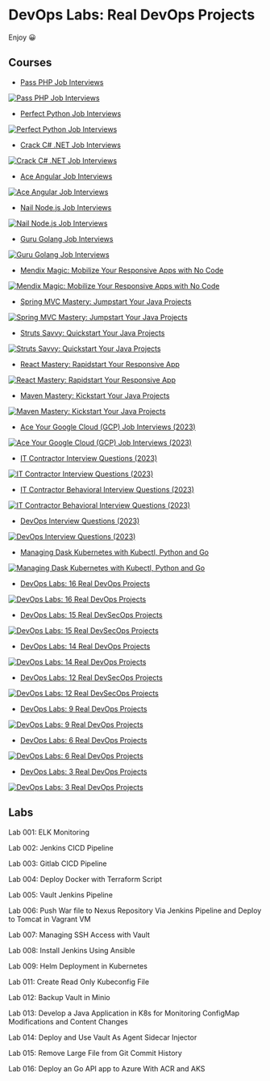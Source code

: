 # DevOps Labs: Real DevOps Projects

Enjoy 😀

## Courses

- [Pass PHP Job Interviews](https://www.udemy.com/course/pass-php-job-interviews/)

<a target="_blank" href="https://www.udemy.com/course/pass-php-job-interviews/">![Pass PHP Job Interviews](image/course_logo_php.jpg)</a>

- [Perfect Python Job Interviews](https://www.udemy.com/course/perfect-python/)

<a target="_blank" href="https://www.udemy.com/course/perfect-python/">![Perfect Python Job Interviews](image/course_logo_py.png)</a>

- [Crack C# .NET Job Interviews](https://www.udemy.com/course/crack-csharop-dotnet/)

<a target="_blank" href="https://www.udemy.com/course/crack-csharop-dotnet/">![Crack C# .NET Job Interviews](image/course_logo_csharp.jpg)</a>

- [Ace Angular Job Interviews](https://www.udemy.com/course/ace-angular)

<a target="_blank" href="https://www.udemy.com/course/ace-angular">![Ace Angular Job Interviews](image/course_logo_angular.png)</a>

- [Nail Node.js Job Interviews](https://www.udemy.com/course/nail-nodejs)

<a target="_blank" href="https://www.udemy.com/course/nail-nodejs">![Nail Node.js Job Interviews](image/course_logo_nodejs.png)</a>

- [Guru Golang Job Interviews](https://www.udemy.com/course/guru-golang/)

<a target="_blank" href="https://www.udemy.com/course/guru-golang/">![Guru Golang Job Interviews](image/course_logo_go.jpg)</a>

- [Mendix Magic: Mobilize Your Responsive Apps with No Code](https://www.udemy.com/course/mendix-magic/)

<a target="_blank" href="https://www.udemy.com/course/mendix-magic/">![Mendix Magic: Mobilize Your Responsive Apps with No Code](image/course_logo_mendix.png)</a>

- [Spring MVC Mastery: Jumpstart Your Java Projects](https://www.udemy.com/course/spring-mvc-mastery-jumpstart-your-java-projects/)

<a target="_blank" href="https://www.udemy.com/course/spring-mvc-mastery-jumpstart-your-java-projects/">![Spring MVC Mastery: Jumpstart Your Java Projects](image/course_logo_spring_mvc.png)</a>

- [Struts Savvy: Quickstart Your Java Projects](https://www.udemy.com/course/struts-savvy-quickstart-your-java-projects/)

<a target="_blank" href="https://www.udemy.com/course/struts-savvy-quickstart-your-java-projects/">![Struts Savvy: Quickstart Your Java Projects](image/course_logo_struts2.jpg)</a>

- [React Mastery: Rapidstart Your Responsive App](https://www.udemy.com/course/react-rapidstart-creating-an-responsive-react-app-in-1-hour)

<a target="_blank" href="https://www.udemy.com/course/react-rapidstart-creating-an-responsive-react-app-in-1-hour">![React Mastery: Rapidstart Your Responsive App](image/course_logo_react.jpg)</a>

- [Maven Mastery: Kickstart Your Java Projects](https://www.udemy.com/course/maven-mastery-kickstart-your-java-projects/)

<a target="_blank" href="https://www.udemy.com/course/maven-mastery-kickstart-your-java-projects/">![Maven Mastery: Kickstart Your Java Projects](image/course_logo_maven.jpg)</a>

- [Ace Your Google Cloud (GCP) Job Interviews (2023)](https://www.udemy.com/course/it-contractor-google-cloud-gcp-interview-questions-20xx)

<a target="_blank" href="https://www.udemy.com/course/it-contractor-google-cloud-gcp-interview-questions-20xx">![Ace Your Google Cloud (GCP) Job Interviews (2023)](image/course_logo_iw_GCP.png)</a>

<!-- - [IT Contractor Angular Interview Questions (2023)](https://www.udemy.com/course/it-contractor-angular-interview-questions-20xx/)

<a target="_blank" href="https://www.udemy.com/course/it-contractor-angular-interview-questions-20xx/">![IT Contractor Angular Interview Questions (2023)](image/course_logo_iw_Angular.jpg)</a>

- [IT Contractor .Net and C# Interview Questions (2023)](https://www.udemy.com/course/it-contractor-net-and-c-interview-questions-20xx)

<a target="_blank" href="https://www.udemy.com/course/it-contractor-net-and-c-interview-questions-20xx">![IT Contractor .Net and C# Interview Questions (2023)](image/course_logo_iw_NetC.png)</a> -->

- [IT Contractor Interview Questions (2023)](https://www.udemy.com/course/it-contractor-interview-questions-20xx)

<a target="_blank" href="https://www.udemy.com/course/it-contractor-interview-questions-20xx">![IT Contractor Interview Questions (2023)](image/course_logo_iw_IT.jpg)</a>

- [IT Contractor Behavioral Interview Questions (2023)](https://www.udemy.com/course/it-contractor-behavioral-interview-questions-20xx/)

<a target="_blank" href="https://www.udemy.com/course/it-contractor-behavioral-interview-questions-20xx">![IT Contractor Behavioral Interview Questions (2023)](image/course_logo_iw_Behavioral.png)</a>

- [DevOps Interview Questions (2023)](https://www.udemy.com/course/devops-interview-questions-20xx)

<a target="_blank" href="https://www.udemy.com/course/devops-interview-questions-20xx">![DevOps Interview Questions (2023)](image/course_logo_iw_DevOps.png)</a>

- [Managing Dask Kubernetes with Kubectl, Python and Go](https://www.udemy.com/course/managing-dask-kubernetes-with-kubectl-python-and-go)

<a target="_blank" href="https://www.udemy.com/course/managing-dask-kubernetes-with-kubectl-python-and-go">![Managing Dask Kubernetes with Kubectl, Python and Go](image/course_logo_Dask_Backend_Local.png)</a>

- [DevOps Labs: 16 Real DevOps Projects](https://www.udemy.com/course/devops-labs-16-real-devops-projects/)

<a target="_blank" href="https://www.udemy.com/course/devops-labs-16-real-devops-projects/">![DevOps Labs: 16 Real DevOps Projects](image/course_image_16.jpg)</a>

- [DevOps Labs: 15 Real DevSecOps Projects](https://www.udemy.com/course/devops-labs-15-real-devsecops-projects/)

<a target="_blank" href="https://www.udemy.com/course/devops-labs-15-real-devsecops-projects/">![DevOps Labs: 15 Real DevSecOps Projects](image/course_image_15.jpg)</a>

- [DevOps Labs: 14 Real DevOps Projects](https://www.udemy.com/course/devops-labs-14-real-devops-projects/)

<a target="_blank" href="https://www.udemy.com/course/devops-labs-14-real-devops-projects/">![DevOps Labs: 14 Real DevOps Projects](image/course_image_14.jpg)</a>

- [DevOps Labs: 12 Real DevSecOps Projects](https://www.udemy.com/course/devops-labs-12-real-devsecops-projects/)

<a target="_blank" href="https://www.udemy.com/course/devops-labs-12-real-devsecops-projects/">![DevOps Labs: 12 Real DevSecOps Projects](image/course_image_12.png)</a>

- [DevOps Labs: 9 Real DevOps Projects](https://www.udemy.com/course/devops-labs-9-real-devops-projects/)

<a target="_blank" href="https://www.udemy.com/course/devops-labs-9-real-devops-projects/">![DevOps Labs: 9 Real DevOps Projects](image/course_image_9.jpg)</a>

- [DevOps Labs: 6 Real DevOps Projects](https://www.udemy.com/course/devops-labs-6-real-devops-projects/)

<a target="_blank" href="https://www.udemy.com/course/devops-labs-6-real-devops-projects/">![DevOps Labs: 6 Real DevOps Projects](image/course_image_6.jpg)</a>

- [DevOps Labs: 3 Real DevOps Projects](https://www.udemy.com/course/devops-labs-9-real-devops-projects-free-version/)

<a target="_blank" href="https://www.udemy.com/course/devops-labs-9-real-devops-projects-free-version/">![DevOps Labs: 3 Real DevOps Projects](image/course_image_3.png)</a>

## Labs

Lab 001: ELK Monitoring

Lab 002: Jenkins CICD Pipeline

Lab 003: Gitlab CICD Pipeline

Lab 004: Deploy Docker with Terraform Script

Lab 005: Vault Jenkins Pipeline

Lab 006: Push War file to Nexus Repository Via Jenkins Pipeline and Deploy to Tomcat in Vagrant VM

Lab 007: Managing SSH Access with Vault

Lab 008: Install Jenkins Using Ansible

Lab 009: Helm Deployment in Kubernetes

Lab 011: Create Read Only Kubeconfig File

Lab 012: Backup Vault in Minio

Lab 013: Develop a Java Application in K8s for Monitoring ConfigMap Modifications and Content Changes

Lab 014: Deploy and Use Vault As Agent Sidecar Injector

Lab 015: Remove Large File from Git Commit History

Lab 016: Deploy an Go API app to Azure With ACR and AKS
